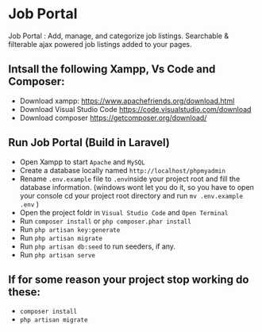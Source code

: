 # Job Portal
Job Portal : Add, manage, and categorize job listings. Searchable &amp; filterable ajax powered job listings added to your pages.

## Intsall the following Xampp, Vs Code and Composer:
- Download xampp: https://www.apachefriends.org/download.html
- Download Visual Studio Code https://code.visualstudio.com/download
- Download composer https://getcomposer.org/download/

## Run Job Portal (Build in Laravel)
- Open Xampp to start `Apache` and `MySQL`
- Create a database locally named `http://localhost/phpmyadmin`
- Rename `.env.example` file to `.env`inside your project root and fill the database information.
  (windows wont let you do it, so you have to open your console cd your project root directory and run `mv .env.example .env` )
- Open the project foldr in `Visual Studio Code` and `Open Terminal`
- Run `composer install` or ```php composer.phar install```
- Run `php artisan key:generate` 
- Run `php artisan migrate`
- Run `php artisan db:seed` to run seeders, if any.
- Run `php artisan serve`

## If for some reason your project stop working do these:
- `composer install`
- `php artisan migrate`
